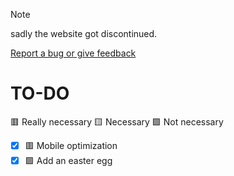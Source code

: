 > [!NOTE]
> sadly the website got discontinued.

[Report a bug or give feedback](https://docs.google.com/forms/d/e/1FAIpQLSdptUFlUd55chRflexbtlVfm2LnG0SYTxEXPMaT8Zds0PGCpg/viewform)

# TO-DO
🟥 Really necessary 🟨 Necessary 🟩 Not necessary
- [x] 🟥 Mobile optimization
- [x] 🟩 Add an easter egg
